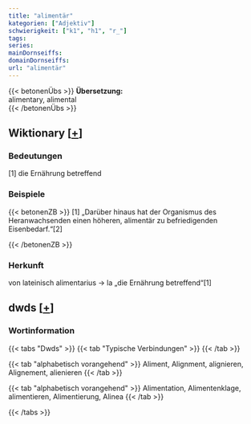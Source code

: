 ```yaml
---
title: "alimentär"
kategorien: ["Adjektiv"]
schwierigkeit: ["k1", "h1", "r_"]
tags:
series:
mainDornseiffs:
domainDornseiffs:
url: "alimentär"
---
```


{{< betonenÜbs >}}
**Übersetzung:**  
alimentary, alimental  
{{< /betonenÜbs >}}

## Wiktionary [[+](https://de.wiktionary.org/wiki/alimentär)]

### Bedeutungen
[1] die Ernährung betreffend  

### Beispiele
{{< betonenZB >}}
[1] „Darüber hinaus hat der Organismus des Heranwachsenden einen höheren, alimentär zu befriedigenden Eisenbedarf.“[2]  

{{< /betonenZB >}}
### Herkunft
von lateinisch alimentarius → la „die Ernährung betreffend“[1]  



## dwds [[+](https://www.dwds.de/wb/alimentär)]

### Wortinformation
{{< tabs "Dwds" >}}
{{< tab "Typische Verbindungen" >}}
{{< /tab >}}

{{< tab "alphabetisch vorangehend" >}}
Aliment, Alignment, alignieren, Alignement, alienieren
{{< /tab >}}

{{< tab "alphabetisch vorangehend" >}}
Alimentation, Alimentenklage, alimentieren, Alimentierung, Alinea
{{< /tab >}}

{{< /tabs >}}

